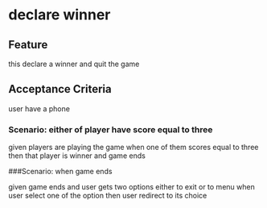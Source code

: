 # declare winner

## Feature

this declare a winner and quit the game

## Acceptance Criteria

user have a phone

### Scenario: either of player have score equal to three

given players are playing the game
when one of them scores equal to three
then that player is winner and game ends

###Scenario: when game ends

given game ends and user gets two options either to exit or to menu
when user select one of the option
then user redirect to its choice
